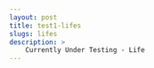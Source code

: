 ```yaml
---
layout: post
title: test1-lifes
slugs: lifes
description: >
	Currently Under Testing - Life
---
```

